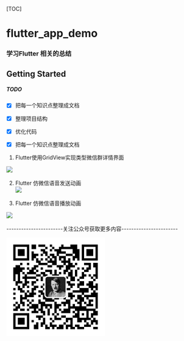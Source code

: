 [TOC]



# flutter_app_demo

    
###  学习Flutter 相关的总结

## Getting Started


##### TODO

* [x] 把每一个知识点整理成文档
* [x] 整理项目结构
* [x] 优化代码
* [x] 把每一个知识点整理成文档
    
    
    
    
1. Flutter使用GridView实现类型微信群详情界面

![](https://raw.githubusercontent.com/yxwandroid/Flutter-Study-Demo/master/gridview_demo.gif)


2. Flutter 仿微信语音发送动画  
![](https://github.com/yxwandroid/Flutter-Study-Demo/blob/master/voice_send.gif?raw=true)

3. Flutter 仿微信语音播放动画

![](https://github.com/yxwandroid/Flutter-Study-Demo/blob/master/voice_play.gif?raw=true)




-----------------------关注公众号获取更多内容-----------------------

![](https://github.com/yxwandroid/question/blob/master/%E5%85%AC%E4%BC%97%E5%8F%B78cm.jpg?raw=true
)





